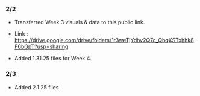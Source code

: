 ### 2/2

- Transferred Week 3 visuals & data to this public link.

- Link : https://drive.google.com/drive/folders/1r3weTjYdhv2Q7c_QbqXSTxhhk8F6bGpT?usp=sharing

- Added 1.31.25 files for Week 4.

### 2/3

- Added 2.1.25 files